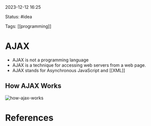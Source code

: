 2023-12-12 16:25

Status: #idea

Tags: [[programming]]

# AJAX

- AJAX is not a programming language
- AJAX is a technique for accessing web servers from a web page.
- AJAX stands for Asynchronous JavaScript and [[XML]]


## How AJAX Works
![how-ajax-works](https://www.w3schools.com/js/pic_ajax.gif)




# References
